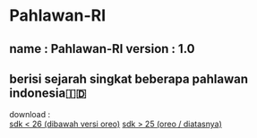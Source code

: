 # Pahlawan-RI
name    : Pahlawan-RI
version : 1.0
----------------------------------------------------
berisi sejarah singkat beberapa pahlawan indonesia🇮🇩
----------------------------------------------------
download :  
 [sdk < 26 (dibawah versi oreo)](https://github.com/rickyricko302/Pahlawan-RI/blob/main/Pahlawan-RI%20(sdk%20%3E%2025).apk) 
 [sdk > 25 (oreo / diatasnya)](https://github.com/rickyricko302/Pahlawan-RI/blob/main/Pahlawan-RI%20(sdk%20%3E%2014).apk)
